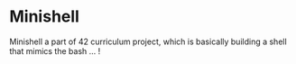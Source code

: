 # Minishell
Minishell a part of 42 curriculum project, which is basically building a shell that mimics the bash ... !
